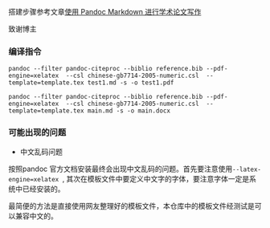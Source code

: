 搭建步骤参考文章[使用 Pandoc Markdown 进行学术论文写作](http://www.zale.site/articles/2016/05/Academia-Writing-Using-Markdown-and-Pandoc.html#quick-start-demo)

致谢博主

### 编译指令

```
pandoc --filter pandoc-citeproc --biblio reference.bib --pdf-engine=xelatex  --csl chinese-gb7714-2005-numeric.csl  --template=template.tex test1.md -s -o test1.pdf
```


```
pandoc --filter pandoc-citeproc --biblio reference.bib --pdf-engine=xelatex  --csl chinese-gb7714-2005-numeric.csl  --template=template.tex main.md -s -o main.docx
```

### 可能出现的问题

* 中文乱码问题

按照pandoc 官方文档安装最终会出现中文乱码的问题。首先要注意使用`--latex-engine=xelatex `, 其次在模板文件中要定义中文字的字体，要注意字体一定是系统中已经安装的。

最简便的方法是直接使用网友整理好的模板文件，本仓库中的模板文件经测试是可以兼容中文的。

